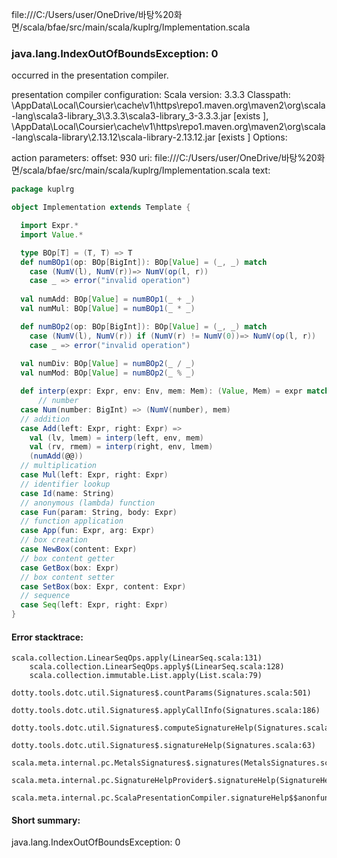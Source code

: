 file:///C:/Users/user/OneDrive/바탕%20화면/scala/bfae/src/main/scala/kuplrg/Implementation.scala
### java.lang.IndexOutOfBoundsException: 0

occurred in the presentation compiler.

presentation compiler configuration:
Scala version: 3.3.3
Classpath:
<HOME>\AppData\Local\Coursier\cache\v1\https\repo1.maven.org\maven2\org\scala-lang\scala3-library_3\3.3.3\scala3-library_3-3.3.3.jar [exists ], <HOME>\AppData\Local\Coursier\cache\v1\https\repo1.maven.org\maven2\org\scala-lang\scala-library\2.13.12\scala-library-2.13.12.jar [exists ]
Options:



action parameters:
offset: 930
uri: file:///C:/Users/user/OneDrive/바탕%20화면/scala/bfae/src/main/scala/kuplrg/Implementation.scala
text:
```scala
package kuplrg

object Implementation extends Template {

  import Expr.*
  import Value.*

  type BOp[T] = (T, T) => T
  def numBOp1(op: BOp[BigInt]): BOp[Value] = (_, _) match
    case (NumV(l), NumV(r))=> NumV(op(l, r))
    case _ => error("invalid operation")
  
  val numAdd: BOp[Value] = numBOp1(_ + _)
  val numMul: BOp[Value] = numBOp1(_ * _)

  def numBOp2(op: BOp[BigInt]): BOp[Value] = (_, _) match
    case (NumV(l), NumV(r)) if (NumV(r) != NumV(0))=> NumV(op(l, r))
    case _ => error("invalid operation")
  
  val numDiv: BOp[Value] = numBOp2(_ / _)
  val numMod: BOp[Value] = numBOp2(_ % _)

  def interp(expr: Expr, env: Env, mem: Mem): (Value, Mem) = expr match
      // number
  case Num(number: BigInt) => (NumV(number), mem)
  // addition
  case Add(left: Expr, right: Expr) =>
    val (lv, lmem) = interp(left, env, mem)
    val (rv, rmem) = interp(right, env, lmem)
    (numAdd(@@))
  // multiplication
  case Mul(left: Expr, right: Expr)
  // identifier lookup
  case Id(name: String)
  // anonymous (lambda) function
  case Fun(param: String, body: Expr)
  // function application
  case App(fun: Expr, arg: Expr)
  // box creation
  case NewBox(content: Expr)
  // box content getter
  case GetBox(box: Expr)
  // box content setter
  case SetBox(box: Expr, content: Expr)
  // sequence
  case Seq(left: Expr, right: Expr)
}

```



#### Error stacktrace:

```
scala.collection.LinearSeqOps.apply(LinearSeq.scala:131)
	scala.collection.LinearSeqOps.apply$(LinearSeq.scala:128)
	scala.collection.immutable.List.apply(List.scala:79)
	dotty.tools.dotc.util.Signatures$.countParams(Signatures.scala:501)
	dotty.tools.dotc.util.Signatures$.applyCallInfo(Signatures.scala:186)
	dotty.tools.dotc.util.Signatures$.computeSignatureHelp(Signatures.scala:94)
	dotty.tools.dotc.util.Signatures$.signatureHelp(Signatures.scala:63)
	scala.meta.internal.pc.MetalsSignatures$.signatures(MetalsSignatures.scala:17)
	scala.meta.internal.pc.SignatureHelpProvider$.signatureHelp(SignatureHelpProvider.scala:51)
	scala.meta.internal.pc.ScalaPresentationCompiler.signatureHelp$$anonfun$1(ScalaPresentationCompiler.scala:435)
```
#### Short summary: 

java.lang.IndexOutOfBoundsException: 0